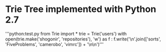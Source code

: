 # Trie Tree implemented with Python 2.7

'''python:test.py
from Trie import *
trie = Trie('users')
with open(trie.make('shogonir', 'repositories'), 'w') as f :
    f.write('\n'.join(['sorts', 'FiveProblems', 'camerobo', 'vimrc']) + '\n\n')'''
